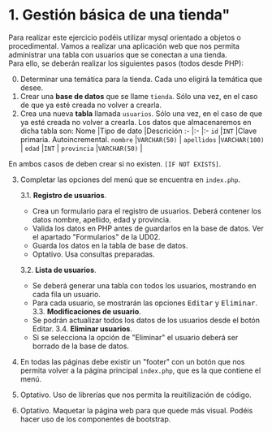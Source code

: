 # 1. Gestión básica de una tienda"

Para realizar este ejercicio podéis utilizar mysql orientado a objetos o procedimental. 
Vamos a realizar una aplicación web que nos permita administrar una tabla con usuarios que se conectan a una tienda.  
Para ello, se deberán realizar los siguientes pasos (todos desde PHP): 

0. Determinar una temática para la tienda. Cada uno eligirá la temática que desee. 
1. Crear una **base de datos** que se llame `tienda`. Sólo una vez, en el caso de que ya esté creada no volver a crearla. 
2. Crea una nueva **tabla** llamada `usuarios`. Sólo una vez, en el caso de que ya esté creada no volver a crearla.  Los datos que almacenaremos en dicha tabla son:
    Nome            |Tipo de dato       |Descrición
    :-              |:-                 |:-
    `id`            |`INT`              |Clave primaria. Autoincremental.
    `nombre`        |`VARCHAR(50)`      |
    `apellidos`     |`VARCHAR(100)`     |
    `edad`          |`INT`              |
    `provincia`     |`VARCHAR(50)`      |

En ambos casos de deben crear si no existen. ```[IF NOT EXISTS]```. 

3. Completar las opciones del menú que se encuentra en `index.php`. 

    3.1. **Registro de usuarios**.
    - Crea un formulario para el registro de usuarios. Deberá contener los datos nombre, apellido, edad y provincia. 
    - Valida los datos en PHP antes de guardarlos en la base de datos. Ver el apartado "Formularios" de la UD02. 
    - Guarda los datos en la tabla de base de datos.
    - Optativo. Usa consultas preparadas. 

    3.2. **Lista de usuarios**.
    - Se deberá generar una tabla con todos los usuarios, mostrando en cada fila un usuario.
    - Para cada usuario, se mostrarán las opciones <kbd>Editar</kbd> y <kbd>Eliminar</kbd>.
    3.3. **Modificaciones de usuario**.
    - Se podrán actualizar todos los datos de los usuarios desde el botón Editar. 
    3.4. **Eliminar usuarios**.
    - Si se selecciona la opción de "Eliminar" el usuario deberá ser borrado de la base de datos. 

4. En todas las páginas debe existir un "footer" con un botón que nos permita volver a la página principal `index.php`, que es la que contiene el menú. 
5. Optativo. Uso de librerías que nos permita la reuitilización de código. 
6. Optativo. Maquetar la página web para que quede más visual. Podéis hacer uso de los componentes de bootstrap. 